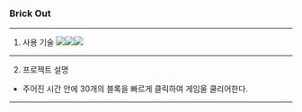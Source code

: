 
### Brick Out
---
1. 사용 기술 
 <img src="https://img.shields.io/badge/language-html-red.svg?style=flat-square"/><img src="https://img.shields.io/badge/language-css-blue.svg?style=flat-square"/><img src="https://img.shields.io/badge/language-js-yellow.svg?style=flat-square"/>
---
2. 프로젝트 설명
- 주어진 시간 안에 30개의 블록을 빠르게 클릭하여
  게임울 쿨리어한다.
---